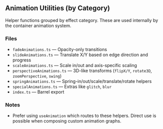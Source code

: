 ## Animation Utilities (by Category)

Helper functions grouped by effect category. These are used internally by the container animation system.

### Files

- `fadeAnimations.ts` — Opacity-only transitions
- `slideAnimations.ts` — Translate X/Y based on edge direction and progress
- `scaleAnimations.ts` — Scale in/out and axis-specific scaling
- `perspectiveAnimations.ts` — 3D-like transforms (`flipX/Y`, `rotate3D`, `zoomPerspective`, `swing`)
- `springAnimations.ts` — Spring-in/out/scale/translate/rotate helpers
- `specialAnimations.ts` — Extras like `glitch`, `blur`
- `index.ts` — Barrel export

### Notes

- Prefer using `useAnimation` which routes to these helpers. Direct use is possible when composing custom animation graphs.
